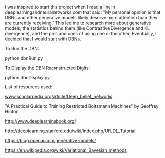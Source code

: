 I was inspired to start this project when I read a line in deeplearningandneuralnetworks.com that said:
"My personal opinion is that DBNs and other generative models likely deserve more attention than they are currently receiving."
This led me to research more about generative models, the statistics behind them (like Contrastive Divergence and KL divergence), and the pros and cons of using one or the other. Eventually, I decided that I would start with DBNs.

To Run the DBN:

python dbnRun.py


To Display the DBN Reconstructed Digits:

python dbnDisplay.py

List of resources used:

www.scholarpedia.org/article/Deep_belief_networks

"A Practical Guide to Training Restricted Boltzmann Machines" by Geoffrey Hinton

http://www.deeplearningbook.org/

http://deeplearning.stanford.edu/wiki/index.php/UFLDL_Tutorial

https://blog.openai.com/generative-models/

https://en.wikipedia.org/wiki/Variational_Bayesian_methods


